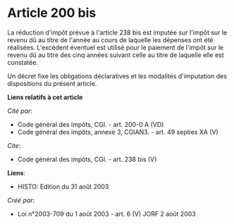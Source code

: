 # Article 200 bis

La réduction d'impôt prévue à l'article 238 bis est imputée sur l'impôt sur le revenu dû au titre de l'année au cours de
laquelle les dépenses ont été réalisées. L'excédent éventuel est utilisé pour le paiement de l'impôt sur le revenu dû au
titre des cinq années suivant celle au titre de laquelle elle est constatée. 

Un décret fixe les obligations déclaratives et les modalités d'imputation des dispositions du présent article.

**Liens relatifs à cet article**

_Cité par_:

  - Code général des impôts, CGI. - art. 200-0 A (VD)
  - Code général des impôts, annexe 3, CGIAN3. - art. 49 septies XA (V)

_Cite_:

  - Code général des impôts, CGI. - art. 238 bis (V)

**Liens**:

  - HISTO: Edition du 31 août 2003

_Créé par_:

  - Loi n°2003-709 du 1 août 2003 - art. 6 (V) JORF 2 août 2003
